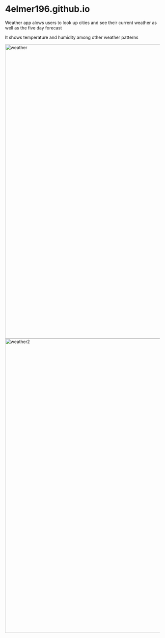 # 4elmer196.github.io

Weather app alows users to look up cities and see their current weather as well as the five day forecast

It shows temperature and humidity among other weather patterns

<img width="959" alt="weather" src="https://user-images.githubusercontent.com/70598209/99892302-3c381b00-2c39-11eb-8842-eaf1b1758e0e.PNG">
<img width="960" alt="weather2" src="https://user-images.githubusercontent.com/70598209/99892304-3d694800-2c39-11eb-8d25-4e39791acae3.PNG">
